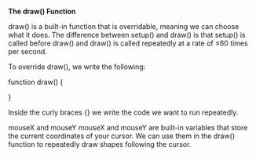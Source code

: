 **The draw() Function**

draw() is a built-in function that is overridable, meaning we can choose what it does. The difference between setup() and draw() is that setup() is called before draw() and draw() is called repeatedly at a rate of ≤60 times per second.

To override draw(), we write the following:

function draw() {
  
}

Inside the curly braces {} we write the code we want to run repeatedly.

mouseX and mouseY
mouseX and mouseY are built-in variables that store the current coordinates of your cursor. We can use them in the draw() function to repeatedly draw shapes following the cursor.
